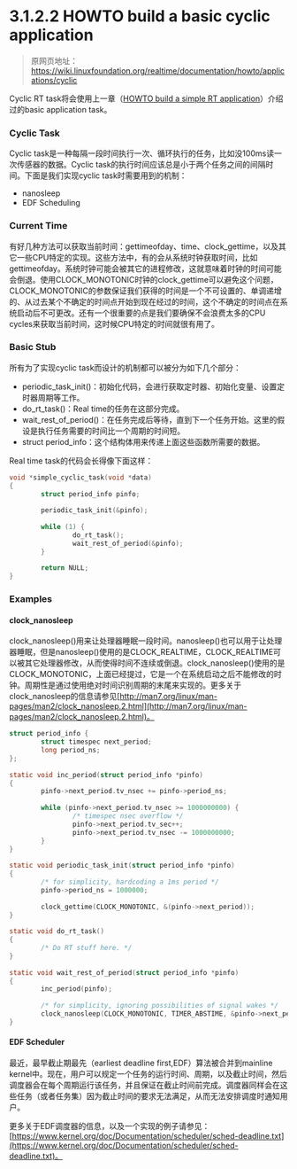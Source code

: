 # 3.1.2.2 HOWTO build a basic cyclic application

> 原网页地址：https://wiki.linuxfoundation.org/realtime/documentation/howto/applications/cyclic

Cyclic RT task将会使用上一章（[HOWTO build a simple RT application](https://wiki.linuxfoundation.org/realtime/documentation/howto/applications/application_base)）介绍过的basic application task。

<!-- The cyclic RT task will use the basic application task which was built in the previous section ([HOWTO build a simple RT application](https://wiki.linuxfoundation.org/realtime/documentation/howto/applications/application_base)). -->

### Cyclic Task

Cyclic task是一种每隔一段时间执行一次、循环执行的任务，比如没100ms读一次传感器的数据。Cyclic task的执行时间应该总是小于两个任务之间的间隔时间。下面是我们实现cyclic task时需要用到的机制：

<!-- A cyclic task is one which is repeated after a fixed period of time like reading sensor data every 100 ms. The execution time for the cyclic task should always be less than the period of the task. Following are the mechanisms which we will be looking at for implementing cyclic task: -->

* nanosleep
* EDF Scheduling

### Current Time

有好几种方法可以获取当前时间：gettimeofday、time、clock_gettime，以及其它一些CPU特定的实现。这些方法中，有的会从系统时钟获取时间，比如gettimeofday。系统时钟可能会被其它的进程修改，这就意味着时钟的时间可能会倒退。使用CLOCK_MONOTONIC时钟的clock_gettime可以避免这个问题，CLOCK_MONOTONIC的参数保证我们获得的时间是一个不可设置的、单调递增的、从过去某个不确定的时间点开始到现在经过的时间，这个不确定的时间点在系统启动后不可更改。还有一个很重要的点是我们要确保不会浪费太多的CPU cycles来获取当前时间，这时候CPU特定的时间就很有用了。

<!-- There are multiple ways to get current time – gettimeofday, time, clock_gettime, and some other processor specific implementations. Some of them, like gettimeofday, will get time from the system clock. The system clock can be modified by other processes. Which means that the clock can go back in time. clock_gettime with CLOCK_MONOTONIC clock can be used to avoid this problem. CLOCK_MONOTONIC argument ensures that we get a nonsettable monotonically increasing clock that measures time from some unspecified point in the past that does not change after system startup[1]. It is also important to ensure we do not waste a lot of CPU cycles to get the current time. CPU specific implementations to get the current time will be helpful here. -->

### Basic Stub

所有为了实现cyclic task而设计的机制都可以被分为如下几个部分：

<!-- Any mechanism for implementing a cyclic task can be divided into the following parts: -->

* periodic_task_init()：初始化代码，会进行获取定时器、初始化变量、设置定时器周期等工作。
* do_rt_task()：Real time的任务在这部分完成。
* wait_rest_of_period()：在任务完成后等待，直到下一个任务开始。这里的假设是执行任务需要的时间比一个周期的时间短。
* struct period_info：这个结构体用来传递上面这些函数所需要的数据。

<!--
* periodic_task_init(): Initialization code for doing things like requesting timers, initializing variables, setting timer periods.
* do_rt_task(): The real time task is done here.
* wait_rest_of_period(): After the task is done, wait for the rest of the period. The assumption here is the task requires less time to complete compared to the period length.
* struct period_info: This is a struct which will be used to pass around data required by the above mentioned functions.
-->

Real time task的代码会长得像下面这样：

<!-- The stub for the real time task will look like: -->

```C
void *simple_cyclic_task(void *data)
{
        struct period_info pinfo;
 
        periodic_task_init(&pinfo);
 
        while (1) {
                do_rt_task();
                wait_rest_of_period(&pinfo);
        }
 
        return NULL;
}
```

### Examples

#### clock_nanosleep

clock_nanosleep()用来让处理器睡眠一段时间。nanosleep()也可以用于让处理器睡眠，但是nanosleep()使用的是CLOCK_REALTIME，CLOCK_REALTIME可以被其它处理器修改，从而使得时间不连续或倒退。clock_nanosleep()使用的是CLOCK_MONOTONIC，上面已经提过，它是一个在系统启动之后不能修改的时钟。周期性是通过使用绝对时间识别周期的末尾来实现的。更多关于clock_nanosleep的信息请参见[http://man7.org/linux/man-pages/man2/clock_nanosleep.2.html](http://man7.org/linux/man-pages/man2/clock_nanosleep.2.html)。

<!-- clock_nanosleep() is used to ask the process to sleep for certain amount of time. nanosleep() can also be used to sleep. But, nanosleep() uses CLOCK_REALTIME which can be changed by another processes and hence can be discontinuous or jump back in time. In clock_nanosleep, CLOCK_MONOTONIC is explicitly specified. This is a immutable clock which does not change after startup. The periodicity is achieved by using absolute time to specify the end of each period. More information on clock_nanosleep at [http://man7.org/linux/man-pages/man2/clock_nanosleep.2.html](http://man7.org/linux/man-pages/man2/clock_nanosleep.2.html) -->

```C
struct period_info {
        struct timespec next_period;
        long period_ns;
};
 
static void inc_period(struct period_info *pinfo) 
{
        pinfo->next_period.tv_nsec += pinfo->period_ns;
 
        while (pinfo->next_period.tv_nsec >= 1000000000) {
                /* timespec nsec overflow */
                pinfo->next_period.tv_sec++;
                pinfo->next_period.tv_nsec -= 1000000000;
        }
}
 
static void periodic_task_init(struct period_info *pinfo)
{
        /* for simplicity, hardcoding a 1ms period */
        pinfo->period_ns = 1000000;
 
        clock_gettime(CLOCK_MONOTONIC, &(pinfo->next_period));
}
 
static void do_rt_task()
{
        /* Do RT stuff here. */
}
 
static void wait_rest_of_period(struct period_info *pinfo)
{
        inc_period(pinfo);
 
        /* for simplicity, ignoring possibilities of signal wakes */
        clock_nanosleep(CLOCK_MONOTONIC, TIMER_ABSTIME, &pinfo->next_period, NULL);
}
```

#### EDF Scheduler

最近，最早截止期最先（earliest deadline first,EDF）算法被合并到mainline kernel中。现在，用户可以规定一个任务的运行时间、周期，以及截止时间，然后调度器会在每个周期运行该任务，并且保证在截止时间前完成。调度器同样会在这些任务（或者任务集）因为截止时间的要求无法满足，从而无法安排调度时通知用户。

<!-- Recently, earliest deadline first scheduling algorithm has been merged in the mainline kernel. Now, users can specify runtime, period and deadline of a task and they scheduler will run the task every specified period and will make sure the deadline is met. The scheduler will also let user know if the tasks(or a set of tasks) cannot be scheduled because the deadline won't be met. -->

更多关于EDF调度器的信息，以及一个实现的例子请参见：[https://www.kernel.org/doc/Documentation/scheduler/sched-deadline.txt](https://www.kernel.org/doc/Documentation/scheduler/sched-deadline.txt)。

<!-- More information about the EDF scheduler including an example of implementation can be found at: [https://www.kernel.org/doc/Documentation/scheduler/sched-deadline.txt](https://www.kernel.org/doc/Documentation/scheduler/sched-deadline.txt) -->

